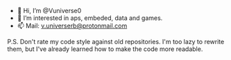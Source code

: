 - 👋 Hi, I’m @Vuniverse0
- 👀 I’m interested in aps, embeded, data and games.
- 📫 Mail: v.universerb@protonmail.com

P.S. Don't rate my code style against old repositories. I'm too lazy to rewrite them, but I've already learned how to make the code more readable.
<!---
Vuniverse0/Vuniverse0 is a ✨ special ✨ repository because its `README.md` (this file) appears on your GitHub profile.
You can click the Preview link to take a look at your changes.
--->

